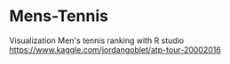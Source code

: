 # Mens-Tennis
Visualization Men's tennis ranking with R studio
https://www.kaggle.com/jordangoblet/atp-tour-20002016
